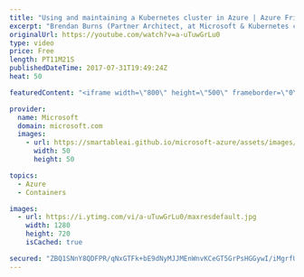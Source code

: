 ```yaml
---
title: "Using and maintaining a Kubernetes cluster in Azure | Azure Friday"
excerpt: "Brendan Burns (Partner Architect, at Microsoft & Kubernetes co-founder) returns to Azure Friday to chat with Scott Hanselman about using and maintaining a Kubernetes cluster in Azure Container Service (currently in Preview) using the Kubernetes command line tool (kubectl). Learn how to harness the public"
originalUrl: https://youtube.com/watch?v=a-uTuwGrLu0
type: video
price: Free
length: PT11M21S
publishedDateTime: 2017-07-31T19:49:24Z
heat: 50

featuredContent: "<iframe width=\"800\" height=\"500\" frameborder=\"0\" src=\"https://www.youtube.com/embed/a-uTuwGrLu0\" allow=\"accelerometer; autoplay; encrypted-media; gyroscope; picture-in-picture\" allowfullscreen></iframe>"

provider:
  name: Microsoft
  domain: microsoft.com
  images:
    - url: https://smartableai.github.io/microsoft-azure/assets/images/organizations/microsoft.com-50x50.jpg
      width: 50
      height: 50

topics:
  - Azure
  - Containers

images:
  - url: https://i.ytimg.com/vi/a-uTuwGrLu0/maxresdefault.jpg
    width: 1280
    height: 720
    isCached: true

secured: "ZBQ1SNnY8QDFPR/qNxGTFk+bE9dNyMJJMEnWnvKCeGT5GrPsHGGywI/iMgrfUY02vj5RtQVSSIJLiM45PsF91dTK3vhJbInAEud+ZqZQbjGEGo/dnZPJwkIis3qTdM98nJcwKJwFV9LRzkh4f5bKT2om6/AWn6kji6VKi5IbIq4cW6EcEQ0h/wE4et8DlZoFXThecwHAIJtKUONB9W60od08Pgj+cBg04cVyFziy3Bh5GucwBLuJnjra+JMDmg81r3lwPPV+hBqY7kpOcDVX0qog5ya6vakBFULLEua25Mqg7iehKvr3dHrh799sS/1Lu2m318TFHlR+d8AZgqgJ0koBpYEINi4itN1AdgGGEk3uIpvb/fHCVVoI0N1wr+osaK+yl6I2uxT9Wn69E2XqUsaPvR9gapZrjInE+m77ts0=;AfDm+fzWXC7YXnWl+tES7g=="
---
```


